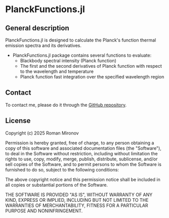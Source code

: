 
# PlanckFunctions.jl

## General description
PlanckFunctions.jl is designed to calculate the Planck's function thermal emission spectra and its derivatives.

- PlanckFunctions.jl package contains several functions to evaluate: 
    - Blackbody spectral intensity (Planck function)
    - The first and the second derivatives of Planck function with respect to the wavelength and temperature 
    - Planck function fast integration over the specified wavelength region  

## Contact

To contact me, please do it through the [GitHub repository](https://github.com/Manarom/PlanckFunctions.jl).

## License

Copyright (c) 2025 Roman Mironov

Permission is hereby granted, free of charge, to any person obtaining a copy
of this software and associated documentation files (the "Software"), to deal
in the Software without restriction, including without limitation the rights
to use, copy, modify, merge, publish, distribute, sublicense, and/or sell
copies of the Software, and to permit persons to whom the Software is
furnished to do so, subject to the following conditions:

The above copyright notice and this permission notice shall be included in all
copies or substantial portions of the Software.

THE SOFTWARE IS PROVIDED "AS IS", WITHOUT WARRANTY OF ANY KIND, EXPRESS OR
IMPLIED, INCLUDING BUT NOT LIMITED TO THE WARRANTIES OF MERCHANTABILITY,
FITNESS FOR A PARTICULAR PURPOSE AND NONINFRINGEMENT.

